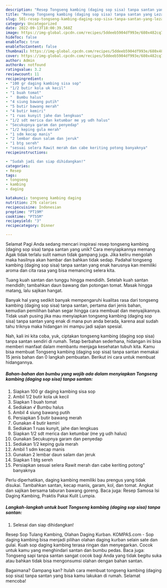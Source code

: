 ```yaml
---
description: "Resep Tongseng kambing (daging sop sisa) tanpa santan yang Lezat Sekali"
title: "Resep Tongseng kambing (daging sop sisa) tanpa santan yang Lezat Sekali"
slug: 501-resep-tongseng-kambing-daging-sop-sisa-tanpa-santan-yang-lezat-sekali
category: Uncategorized
date: 2022-09-13T18:00:39.568Z
image: https://img-global.cpcdn.com/recipes/5ddeeb5904df993e/680x482cq70/tongseng-kambing-daging-sop-sisa-tanpa-santan-foto-resep-utama.jpg
hideToc: false
enableToc: true
enableTocContent: false
thumbnail: https://img-global.cpcdn.com/recipes/5ddeeb5904df993e/680x482cq70/tongseng-kambing-daging-sop-sisa-tanpa-santan-foto-resep-utama.jpg
cover: https://img-global.cpcdn.com/recipes/5ddeeb5904df993e/680x482cq70/tongseng-kambing-daging-sop-sisa-tanpa-santan-foto-resep-utama.jpg
author: Admin
authorAv: notfound
ratingvalue: 3.2
reviewcount: 11
recipeingredient:
- "100 gr daging kambing sisa sop"
- "1/2 butir kola uk kecil"
- "1 buah tomat"
- "  Bumbu halus"
- "4 siung bawang putih"
- "5 butir bawang merah"
- "4 butir kemiri"
- "1 ruas kunyit jahe dan lengkuas"
- "1/2 sdt merica dan ketumbar me yg udh halus"
- "Secukupnya garam dan penyedap"
- "1/2 keping gula merah"
- "1 sdm kecap manis"
- "2 lembar daun salam dan jeruk"
- "1 btg sereh"
- "sesuai selera Rawit merah dan cabe keriting potong banyaknya"
recipeinstructions:

- "Sudah jadi dan siap dihidangkan!"
categories:
- Resep
tags:
- tongseng
- kambing
- daging

katakunci: tongseng kambing daging 
nutrition: 276 calories
recipecuisine: Indonesian
preptime: "PT19M"
cooktime: "PT55M"
recipeyield: "3"
recipecategory: Dinner

---
```



Selamat Pagi Anda sedang mencari inspirasi resep tongseng kambing (daging sop sisa) tanpa santan yang unik? Cara menyiapkannya memang Agak tidak terlalu sulit namun tidak gampang juga. Jika keliru mengolah maka hasilnya akan hambar dan bahkan tidak sedap. Padahal tongseng kambing (daging sop sisa) tanpa santan yang enak harusnya kan memiliki aroma dan cita rasa yang bisa memancing selera kita.


Tuang kuah santan dan tunggu hingga mendidih. Setelah kuah santan mendidih; tambahkan daun bawang dan potongan tomat. Masak hingga matang, lalu sajikan hangat.

Banyak hal yang sedikit banyak mempengaruhi kualitas rasa dari tongseng kambing (daging sop sisa) tanpa santan, pertama dari jenis bahan, kemudian pemilihan bahan segar hingga cara membuat dan menyajikannya. Tidak usah pusing jika mau menyiapkan tongseng kambing (daging sop sisa) tanpa santan yang enak di mana pun anda berada, karena asal sudah tahu triknya maka hidangan ini mampu jadi sajian spesial.


Nah, kali ini kita coba, yuk, ciptakan tongseng kambing (daging sop sisa) tanpa santan sendiri di rumah. Tetap berbahan sederhana, hidangan ini bisa memberi manfaat dalam membantu menjaga kesehatan tubuh kita. Kamu bisa membuat Tongseng kambing (daging sop sisa) tanpa santan memakai 15 jenis bahan dan 0 langkah pembuatan. Berikut ini cara untuk membuat hidangannya.

<!--inarticleads1-->

##### Bahan-bahan dan bumbu yang wajib ada dalam menyiapkan Tongseng kambing (daging sop sisa) tanpa santan:

1. Siapkan 100 gr daging kambing sisa sop
1. Ambil 1/2 butir kola uk kecil
1. Siapkan 1 buah tomat
1. Sediakan  √ Bumbu halus
1. Ambil 4 siung bawang putih
1. Persiapkan 5 butir bawang merah
1. Gunakan 4 butir kemiri
1. Sediakan 1 ruas kunyit, jahe dan lengkuas
1. Siapkan 1/2 sdt merica dan ketumbar (me yg udh halus)
1. Gunakan Secukupnya garam dan penyedap
1. Sediakan 1/2 keping gula merah
1. Ambil 1 sdm kecap manis
1. Gunakan 2 lembar daun salam dan jeruk
1. Siapkan 1 btg sereh
1. Persiapkan sesuai selera Rawit merah dan cabe keriting potong&#34; banyaknya


Perlu diperhatikan, daging kambing memiliki bau prengus yang tidak disukai. Tambahkan santan, kecap manis, garam, kol, dan tomat. Angkat dan sajikan bersama taburan bawang goreng. Baca juga: Resep Samosa Isi Daging Kambing, Praktis Pakai Kulit Lumpia. 

<!--inarticleads2-->

##### Langkah-langkah untuk buat Tongseng kambing (daging sop sisa) tanpa santan:


1. Selesai dan siap dihidangkan!

Resep Sop Tulang Kambing, Olahan Daging Kurban. KOMPAS.com - Sop daging kambing bisa menjadi pilihan olahan daging kurban selain sate dan gulai. Kuah sop daging kambing terasa ringan dan menyegarkan. Cocok untuk kamu yang menghindari santan dan bumbu pedas. Baca juga: Tongseng sapi tanpa santan sangat cocok bagi Anda yang tidak begitu suka atau bahkan tidak bisa mengonsumsi olahan dengan bahan santan. 

Bagaimana? Gampang kan? Itulah cara membuat tongseng kambing (daging sop sisa) tanpa santan yang bisa kamu lakukan di rumah. Selamat mencoba!
